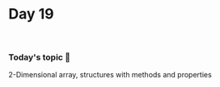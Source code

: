 # Day 19

&nbsp;

### Today's topic 🎯
2-Dimensional array, structures with methods and properties


